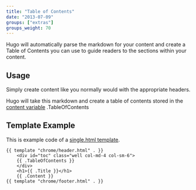 ```yaml
---
title: "Table of Contents"
date: "2013-07-09"
groups: ["extras"]
groups_weight: 70
---
```


Hugo will automatically parse the markdown for your content and create
a Table of Contents you can use to guide readers to the sections within
your content. 

## Usage

Simply create content like you normally would with the appropriate
headers. 

Hugo will take this markdown and create a table of contents stored in the
[content variable](/layout/variables) .TableOfContents


## Template Example

This is example code of a [single.html template](/layout/content).

    {{ template "chrome/header.html" . }}
        <div id="toc" class="well col-md-4 col-sm-6">
        {{ .TableOfContents }}
        </div>
        <h1>{{ .Title }}</h1>
        {{ .Content }}
    {{ template "chrome/footer.html" . }}


